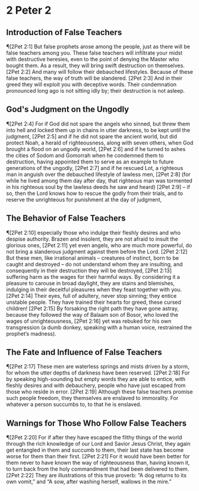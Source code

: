 # 2 Peter 2

## Introduction of False Teachers
¶[2Pet 2:1] But false prophets arose among the people, just as there will be false teachers among you. These false teachers will infiltrate your midst with destructive heresies, even to the point of denying the Master who bought them. As a result, they will bring swift destruction on themselves.
[2Pet 2:2] And many will follow their debauched lifestyles. Because of these false teachers, the way of truth will be slandered.
[2Pet 2:3] And in their greed they will exploit you with deceptive words. Their condemnation pronounced long ago is not sitting idly by; their destruction is not asleep.

## God's Judgment on the Ungodly
¶[2Pet 2:4] For if God did not spare the angels who sinned, but threw them into hell and locked them up in chains in utter darkness, to be kept until the judgment,
[2Pet 2:5] and if he did not spare the ancient world, but did protect Noah, a herald of righteousness, along with seven others, when God brought a flood on an ungodly world,
[2Pet 2:6] and if he turned to ashes the cities of Sodom and Gomorrah when he condemned them to destruction, having appointed them to serve as an example to future generations of the ungodly,
[2Pet 2:7] and if he rescued Lot, a righteous man in anguish over the debauched lifestyle of lawless men,
[2Pet 2:8] (for while he lived among them day after day, that righteous man was tormented in his righteous soul by the lawless deeds he saw and heard)
[2Pet 2:9] – if so, then the Lord knows how to rescue the godly from their trials, and to reserve the unrighteous for punishment at the day of judgment,

## The Behavior of False Teachers
¶[2Pet 2:10] especially those who indulge their fleshly desires and who despise authority. Brazen and insolent, they are not afraid to insult the glorious ones,
[2Pet 2:11] yet even angels, who are much more powerful, do not bring a slanderous judgment against them before the Lord.
[2Pet 2:12] But these men, like irrational animals – creatures of instinct, born to be caught and destroyed – do not understand whom they are insulting, and consequently in their destruction they will be destroyed,
[2Pet 2:13] suffering harm as the wages for their harmful ways. By considering it a pleasure to carouse in broad daylight, they are stains and blemishes, indulging in their deceitful pleasures when they feast together with you.
[2Pet 2:14] Their eyes, full of adultery, never stop sinning; they entice unstable people. They have trained their hearts for greed, these cursed children!
[2Pet 2:15] By forsaking the right path they have gone astray, because they followed the way of Balaam son of Bosor, who loved the wages of unrighteousness,
[2Pet 2:16] yet was rebuked for his own transgression (a dumb donkey, speaking with a human voice, restrained the prophet’s madness).

## The Fate and Influence of False Teachers
¶[2Pet 2:17] These men are waterless springs and mists driven by a storm, for whom the utter depths of darkness have been reserved.
[2Pet 2:18] For by speaking high-sounding but empty words they are able to entice, with fleshly desires and with debauchery, people who have just escaped from those who reside in error.
[2Pet 2:19] Although these false teachers promise such people freedom, they themselves are enslaved to immorality. For whatever a person succumbs to, to that he is enslaved.

## Warnings for Those Who Follow False Teachers
¶[2Pet 2:20] For if after they have escaped the filthy things of the world through the rich knowledge of our Lord and Savior Jesus Christ, they again get entangled in them and succumb to them, their last state has become worse for them than their first.
[2Pet 2:21] For it would have been better for them never to have known the way of righteousness than, having known it, to turn back from the holy commandment that had been delivered to them.
[2Pet 2:22] They are illustrations of this true proverb: “A dog returns to its own vomit,” and “A sow, after washing herself, wallows in the mire.”
